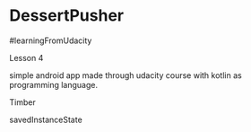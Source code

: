 # DessertPusher
#learningFromUdacity

Lesson 4

simple android app made through udacity course with kotlin as programming language.

Timber

savedInstanceState
